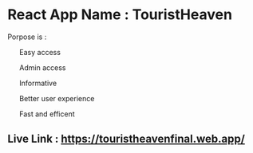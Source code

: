 # React App Name : TouristHeaven
Porpose is : 
<ul>Easy access</ul>
<ul>Admin access</ul>
<ul>Informative</ul>
<ul>Better user experience</ul>
<ul>Fast and efficent</ul>

## Live Link : https://touristheavenfinal.web.app/
